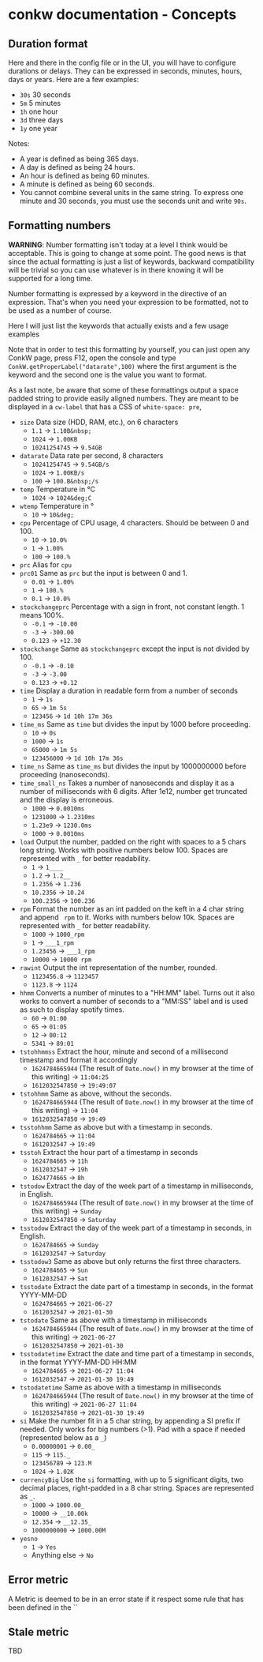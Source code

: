 # conkw documentation - Concepts

## Duration format

Here and there in the config file or in the UI, you will have to configure durations or delays. They can be expressed in seconds, minutes, hours, days or years. Here are a few examples:

* `30s` 30 seconds
* `5m` 5 minutes
* `1h` one hour
* `3d` three days
* `1y` one year

Notes:

* A year is defined as being 365 days.
* A day is defined as being 24 hours.
* An hour is defined as being 60 minutes.
* A minute is defined as being 60 seconds.
* You cannot combine several units in the same string. To express one minute and 30 seconds, you must use the seconds unit and write `90s`.

## Formatting numbers

**WARNING**: Number formatting isn't today at a level I think would be acceptable. This is going to change at some point. The good news is that since the actual formatting is just a list of keywords, backward compatibility will be trivial so you can use whatever is in there knowing it will be supported for a long time.

Number formatting is expressed by a keyword in the directive of an expression. That's when you need your expression to be formatted, not to be used as a number of course.

Here I will just list the keywords that actually exists and a few usage examples

Note that in order to test this formatting by yourself, you can just open any ConkW page, press F12, open the console and type `ConkW.getProperLabel("datarate",100)` where the first argument is the keyword and the second one is the value you want to format.

As a last note, be aware that some of these formattings output a space padded string to provide easily aligned numbers. They are meant to be displayed in a `cw-label` that has a CSS of `white-space: pre`, 

* `size` Data size (HDD, RAM, etc.), on 6 characters
    * `1.1` -> `1.10B&nbsp;`
    * `1024` -> `1.00KB`
    * `10241254745` -> `9.54GB`
* `datarate` Data rate per second, 8 characters
    * `10241254745` -> `9.54GB/s`
    * `1024` -> `1.00KB/s`
    * `100` -> `100.B&nbsp;/s`
* `temp` Temperature in °C
    * `1024` -> `1024&deg;C`
* `wtemp` Temperature in °
    * `10` -> `10&deg;`
* `cpu` Percentage of CPU usage, 4 characters. Should be between 0 and 100.
    * `10` -> `10.0%`
    * `1` -> `1.00%`
    * `100` -> `100.%`
* `prc` Alias for `cpu`
* `prc01` Same as `prc` but the input is between 0 and 1.
    * `0.01` -> `1.00%`
    * `1` -> `100.%`
    * `0.1` -> `10.0%`
* `stockchangeprc` Percentage with a sign in front, not constant length. 1 means 100%.
    * `-0.1` -> `-10.00`
    * `-3` -> `-300.00`
    * `0.123` -> `+12.30`
* `stockchange` Same as `stockchangeprc` except the input is not divided by 100.
    * `-0.1` -> `-0.10`
    * `-3` -> `-3.00`
    * `0.123` -> `+0.12`
* `time` Display a duration in readable form from a number of seconds
    * `1` -> `1s`
    * `65` -> `1m 5s`
    * `123456` -> `1d 10h 17m 36s`
* `time_ms` Same as `time` but divides the input by 1000 before proceeding.
    * `10` -> `0s`
    * `1000` -> `1s`
    * `65000` -> `1m 5s`
    * `123456000` -> `1d 10h 17m 36s`
* `time_ns` Same as `time_ms` but divides the input by 1000000000 before proceeding (nanoseconds).
* `time_small_ns` Takes a number of nanoseconds and display it as a number of milliseconds with 6 digits. After 1e12, number get truncated and the display is erroneous.
    * `1000` -> `0.0010ms`
    * `1231000` -> `1.2310ms`
    * `1.23e9` -> `1230.0ms`
    * `1000` -> `0.0010ms`
* `load` Output the number, padded on the right with spaces to a 5 chars long string. Works with positive numbers below 100. Spaces are represented with `_` for better readability.
    * `1` -> `1____`
    * `1.2` -> `1.2__`
    * `1.2356` -> `1.236`
    * `10.2356` -> `10.24`
    * `100.2356` -> `100.236`
* `rpm` Format the number as an int padded on the keft in a 4 char string and append ` rpm` to it. Works with numbers below 10k. Spaces are represented with `_` for better readability.
    * `1000` -> `1000_rpm`
    * `1` -> `___1_rpm`
    * `1.23456` -> `___1_rpm`
    * `10000` -> `10000 rpm`
* `rawint` Output the int representation of the number, rounded.
    * `1123456.8` -> `1123457`
    * `1123.8` -> `1124`
* `hhmm` Converts a number of minutes to a "HH:MM" label. Turns out it also works to convert a number of seconds to a "MM:SS" label and is used as such to display spotify times.
    * `60` -> `01:00`
    * `65` -> `01:05`
    * `12` -> `00:12`
    * `5341` -> `89:01`
* `tstohhmmss` Extract the hour, minute and second of a millisecond timestamp and format it accordingly
    * `1624784665944` (The result of `Date.now()` in my browser at the time of this writing) -> `11:04:25`
    * `1612032547850` -> `19:49:07`
* `tstohhmm` Same as above, without the seconds.
    * `1624784665944` (The result of `Date.now()` in my browser at the time of this writing) -> `11:04`
    * `1612032547850` -> `19:49`
* `tsstohhmm` Same as above but with a timestamp in seconds.
    * `1624784665` -> `11:04`
    * `1612032547` -> `19:49`
* `tsstoh` Extract the hour part of a timestamp in seconds
    * `1624784665` -> `11h`
    * `1612032547` -> `19h`
    * `1624774665` -> `8h`
* `tstodow` Extract the day of the week part of a timestamp in milliseconds, in English.
    * `1624784665944` (The result of `Date.now()` in my browser at the time of this writing) -> `Sunday`
    * `1612032547850` -> `Saturday`
* `tsstodow` Extract the day of the week part of a timestamp in seconds, in English.
    * `1624784665` -> `Sunday`
    * `1612032547` -> `Saturday`
* `tsstodow3` Same as above but only returns the first three characters.
    * `1624784665` -> `Sun`
    * `1612032547` -> `Sat`
* `tsstodate` Extract the date part of a timestamp in seconds, in the format YYYY-MM-DD
    * `1624784665` -> `2021-06-27`
    * `1612032547` -> `2021-01-30`
* `tstodate` Same as above with a timestamp in milliseconds
    * `1624784665944` (The result of `Date.now()` in my browser at the time of this writing) -> `2021-06-27`
    * `1612032547850` -> `2021-01-30`
* `tsstodatetime` Extract the date and time part of a timestamp in seconds, in the format YYYY-MM-DD HH:MM
    * `1624784665` -> `2021-06-27 11:04`
    * `1612032547` -> `2021-01-30 19:49`
* `tstodatetime` Same as above with a timestamp in milliseconds
    * `1624784665944` (The result of `Date.now()` in my browser at the time of this writing) -> `2021-06-27 11:04`
    * `1612032547850` -> `2021-01-30 19:49`
* `si` Make the number fit in a 5 char string, by appending a SI prefix if needed. Only works for big numbers (>1). Pad with a space if needed (represented below as a `_`)
    * `0.00000001` -> `0.00_`
    * `115` -> `115._`
    * `123456789` -> `123.M`
    * `1024` -> `1.02K`
* `currencyBig` Use the `si` formatting, with up to 5 significant digits, two decimal places, right-padded in a 8 char string. Spaces are represented as `_`.
    * `1000` -> `1000.00_`
    * `10000` -> `__10.00k`
    * `12.354` -> `__12.35_`
    * `1000000000` -> `1000.00M`
* `yesno` 
    * `1` -> `Yes`
    * Anything else -> `No`

## Error metric

A Metric is deemed to be in an error state if it respect some rule that has been defined in the ``

## Stale metric

TBD